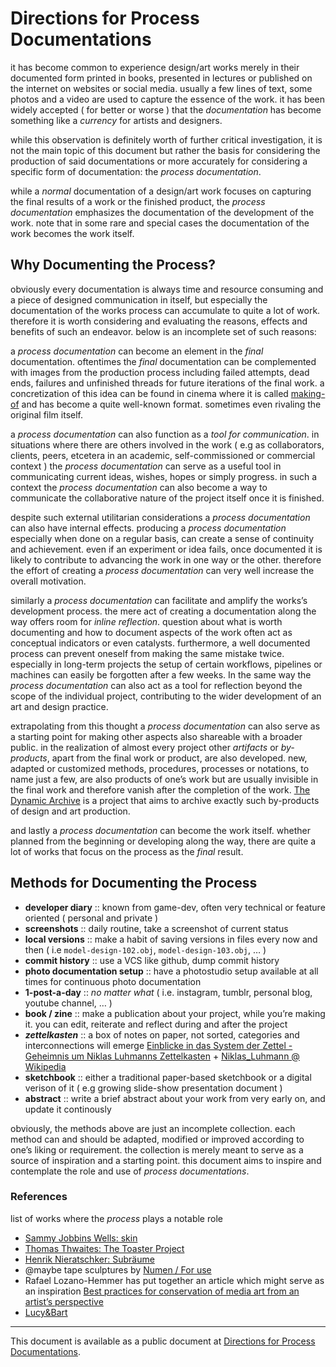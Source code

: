 # Directions for Process Documentations

it has become common to experience design/art works merely in their documented form printed in books, presented in lectures or published on the internet on websites or social media. usually a few lines of text, some photos and a video are used to capture the essence of the work. it has been widely accepted ( for better or worse ) that the *documentation* has become something like a *currency* for artists and designers.

while this observation is definitely worth of further critical investigation, it is not the main topic of this document but rather the basis for considering the production of said documentations or more accurately for considering a specific form of documentation: the *process documentation*.

while a *normal* documentation of a design/art work focuses on capturing the final results of a work or the finished product, the *process documentation* emphasizes the documentation of the development of the work. note that in some rare and special cases the documentation of the work becomes the work itself.

## Why Documenting the Process?

obviously every documentation is always time and resource consuming and a piece of designed communication in itself, but especially the documentation of the works process can accumulate to quite a lot of work. therefore it is worth considering and evaluating the reasons, effects and benefits of such an endeavor. below is an incomplete set of such reasons:

a *process documentation* can become an element in the *final* documentation. oftentimes the *final* documentation can be complemented with images from the production process including failed attempts, dead ends, failures and unfinished threads for future iterations of the final work. a concretization of this idea can be found in cinema where it is called [making-of](https://en.wikipedia.org/wiki/Making-of) and has become a quite well-known format. sometimes even rivaling the original film itself.

a *process documentation* can also function as a *tool for communication*. in situations where there are others involved in the work ( e.g as collaborators, clients, peers, etcetera in an academic, self-commissioned or commercial context ) the *process documentation* can serve as a useful tool in communicating current ideas, wishes, hopes or simply progress. in such a  context the *process documentation* can also become a way to communicate the collaborative nature of the project itself once it is finished.

despite such external utilitarian considerations a *process documentation* can also have internal effects. producing a *process documentation* especially when done on a regular basis, can create a sense of continuity and achievement. even if an experiment or idea fails, once documented it is likely to contribute to advancing the work in one way or the other. therefore the effort of creating a *process documentation* can very well increase the overall motivation.

similarly a *process documentation* can facilitate and amplify the works’s development process. the mere act of creating a documentation along the way offers room for *inline reflection*. question about what is worth documenting and how to document aspects of the work often act as conceptual indicators or even catalysts. furthermore, a well documented process can prevent oneself from making the same mistake twice. especially in long-term projects the setup of certain workflows, pipelines or machines can easily be forgotten after a few weeks. In the same way the *process documentation* can also act as a tool for reflection beyond the scope of the individual project, contributing to the wider development of an art and design practice.

extrapolating from this thought a *process documentation* can also serve as a starting point for making other aspects also shareable with a broader public. in the realization of almost every project other *artifacts* or *by-products*, apart from the final work or product, are also developed. new, adapted or customized methods, procedures, processes or notations, to name just a few, are also products of one’s work but are usually invisible in the final work and therefore vanish after the completion of the work. [The Dynamic Archive](https://thedynamicarchive.net/) is a project that aims to archive exactly such by-products of design and art production.

and lastly a *process documentation* can become the work itself. whether planned from the beginning or developing along the way, there are quite a lot of works that focus on the process as the *final* result.

## Methods for Documenting the Process

- **developer diary** :: known from game-dev, often very technical or feature oriented ( personal and private )
- **screenshots** :: daily routine, take a screenshot of current status
- **local versions** :: make a habit of saving versions in files every now and then ( i.e `model-design-102.obj`, `model-design-103.obj`, … )
- **commit history** :: use a VCS like github, dump commit history
- **photo documentation setup** :: have a photostudio setup available at all times for continuous photo documentation
- **1-post-a-day** :: *no matter what* ( i.e. instagram, tumblr, personal blog, youtube channel, … ) 
- **book / zine** :: make a publication about your project, while you’re making it. you can edit, reiterate and reflect during and after the project
- ***zettelkasten*** :: a box of notes on paper, not sorted, categories and interconnections will emerge [Einblicke in das System der Zettel - Geheimnis um Niklas Luhmanns Zettelkasten](https://www.youtube.com/watch?v=4veq2i3teVk) + [Niklas_Luhmann @ Wikipedia](https://en.wikipedia.org/wiki/Niklas_Luhmann)
- **sketchbook** :: either a traditional paper-based sketchbook or a digital verison of it ( e.g growing slide-show presentation document )
- **abstract** :: write a brief abstract about your work from very early on, and update it continously

obviously, the methods above are just an incomplete collection. each method can and should be adapted, modified or improved according to one’s liking or requirement. the collection is merely meant to serve as a source of inspiration and a starting point. this document aims to inspire and contemplate the role and use of *process documentations*.

### References

list of works where the *process* plays a notable role

- [Sammy Jobbins Wells: skin](http://digitalmedia-bremen.de/project/skin/)
- [Thomas Thwaites: The Toaster Project](https://www.thomasthwaites.com/the-toaster-project/)
- [Henrik Nieratschker: Subräume](http://digitalmedia-bremen.de/project/subraume/)
- @maybe tape sculptures by [Numen / For use](http://numen.eu/installations/tape/des-moines/)
- Rafael Lozano-Hemmer has put together an article which might serve as an inspiration [Best practices for conservation of media art from an artist’s perspective](http://dm-hb.de/8o)
- [Lucy&Bart](https://www.lucymcrae.net/lucyandbart)

---

This document is available as a public document at [Directions for Process Documentations](http://dm-hb.de/dmdp).

<!--

## todo

- @todo(add references)
- @todo(process *shaping* tools e.g GANT )
- @todo(quantifying process e.g measuring time, gauging resources )

-->
